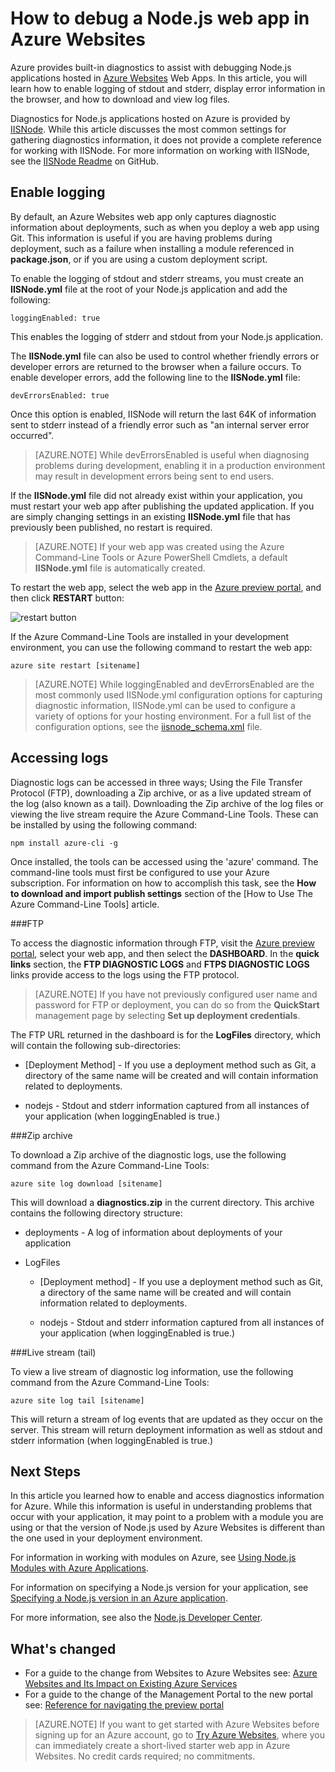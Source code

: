 <properties
	pageTitle="How to debug a Node.js web app in Azure Websites"
	description="Learn how to debug a Node.js web app in Azure Websites."
	tags="azure-portal"
	services="app-service\web"
	documentationCenter="nodejs"
	authors="TomArcher"
	manager="wpickett"
	editor="mollybos"/>

<tags
	ms.service="app-service-web"
	ms.date="08/11/2015"
	wacn.date=""/>

# How to debug a Node.js web app in Azure Websites

Azure provides built-in diagnostics to assist with debugging Node.js applications hosted in [Azure Websites](/documentation/services/web-sites/) Web Apps. In this article, you will learn how to enable logging of stdout and stderr, display error information in the browser, and how to download and view log files.

Diagnostics for Node.js applications hosted on Azure is provided by [IISNode]. While this article discusses the most common settings for gathering diagnostics information, it does not provide a complete reference for working with IISNode. For more information on working with IISNode, see the [IISNode Readme] on GitHub.

<a id="enablelogging"></a>
## Enable logging

By default, an Azure Websites web app only captures diagnostic information about deployments, such as when you deploy a web app using Git. This information is useful if you are having problems during deployment, such as a failure when installing a module referenced in **package.json**, or if you are using a custom deployment script.

To enable the logging of stdout and stderr streams, you must create an **IISNode.yml** file at the root of your Node.js application and add the following:

	loggingEnabled: true

This enables the logging of stderr and stdout from your Node.js application.

The **IISNode.yml** file can also be used to control whether friendly errors or developer errors are returned to the browser when a failure occurs. To enable developer errors, add the following line to the **IISNode.yml** file:

	devErrorsEnabled: true

Once this option is enabled, IISNode will return the last 64K of information sent to stderr instead of a friendly error such as "an internal server error occurred".

> [AZURE.NOTE] While devErrorsEnabled is useful when diagnosing problems during development, enabling it in a production environment may result in development errors being sent to end users.

If the **IISNode.yml** file did not already exist within your application, you must restart your web app after publishing the updated application. If you are simply changing settings in an existing **IISNode.yml** file that has previously been published, no restart is required.

> [AZURE.NOTE] If your web app was created using the Azure Command-Line Tools or Azure PowerShell Cmdlets, a default **IISNode.yml** file is automatically created.

To restart the web app, select the web app in the [Azure preview portal](https://manage.windowsazure.cn), and then click **RESTART** button:

![restart button][restart-button]

If the Azure Command-Line Tools are installed in your development environment, you can use the following command to restart the web app:

	azure site restart [sitename]

> [AZURE.NOTE] While loggingEnabled and devErrorsEnabled are the most commonly used IISNode.yml configuration options for capturing diagnostic information, IISNode.yml can be used to configure a variety of options for your hosting environment. For a full list of the configuration options, see the [iisnode_schema.xml](https://github.com/tjanczuk/iisnode/blob/master/src/config/iisnode_schema.xml) file.

<a id="viewlogs"></a>
## Accessing logs

Diagnostic logs can be accessed in three ways; Using the File Transfer Protocol (FTP), downloading a Zip archive, or as a live updated stream of the log (also known as a tail). Downloading the Zip archive of the log files or viewing the live stream require the Azure Command-Line Tools. These can be installed by using the following command:

	npm install azure-cli -g

Once installed, the tools can be accessed using the 'azure' command. The command-line tools must first be configured to use your Azure subscription. For information on how to accomplish this task, see the **How to download and import publish settings** section of the [How to Use The Azure Command-Line Tools] article.

###FTP

To access the diagnostic information through FTP, visit the [Azure preview portal](https://manage.windowsazure.cn), select your web app, and then select the **DASHBOARD**. In the **quick links** section, the **FTP DIAGNOSTIC LOGS** and **FTPS DIAGNOSTIC LOGS** links provide access to the logs using the FTP protocol.

> [AZURE.NOTE] If you have not previously configured user name and password for FTP or deployment, you can do so from the **QuickStart** management page by selecting **Set up deployment credentials**.

The FTP URL returned in the dashboard is for the **LogFiles** directory, which will contain the following sub-directories:

* [Deployment Method] - If you use a deployment method such as Git, a directory of the same name will be created and will contain information related to deployments.

* nodejs - Stdout and stderr information captured from all instances of your application (when loggingEnabled is true.)

###Zip archive

To download a Zip archive of the diagnostic logs, use the following command from the Azure Command-Line Tools:

	azure site log download [sitename]

This will download a **diagnostics.zip** in the current directory. This archive contains the following directory structure:

* deployments - A log of information about deployments of your application

* LogFiles

	* [Deployment method] - If you use a deployment method such as Git, a directory of the same name will be created and will contain information related to deployments.

	* nodejs - Stdout and stderr information captured from all instances of your application (when loggingEnabled is true.)

###Live stream (tail)

To view a live stream of diagnostic log information, use the following command from the Azure Command-Line Tools:

	azure site log tail [sitename]

This will return a stream of log events that are updated as they occur on the server. This stream will return deployment information as well as stdout and stderr information (when loggingEnabled is true.)

<a id="nextsteps"></a>
## Next Steps

In this article you learned how to enable and access diagnostics information for Azure. While this information is useful in understanding problems that occur with your application, it may point to a problem with a module you are using or that the version of Node.js used by Azure Websites is different than the one used in your deployment environment.

For information in working with modules on Azure, see [Using Node.js Modules with Azure Applications].

For information on specifying a Node.js version for your application, see [Specifying a Node.js version in an Azure application].

For more information, see also the [Node.js Developer Center](/develop/nodejs/).

## What's changed
* For a guide to the change from Websites to Azure Websites see: [Azure Websites and Its Impact on Existing Azure Services](/documentation/services/web-sites/)
* For a guide to the change of the Management Portal to the new portal see: [Reference for navigating the preview portal](https://manage.windowsazure.cn/)

>[AZURE.NOTE] If you want to get started with Azure Websites before signing up for an Azure account, go to [Try Azure Websites](https://tryappservice.azure.com/), where you can immediately create a short-lived starter web app in Azure Websites. No credit cards required; no commitments.

[IISNode]: https://github.com/tjanczuk/iisnode
[IISNode Readme]: https://github.com/tjanczuk/iisnode#readme
[How to Use The Azure Command-Line Interface]: /documentation/articles/xplat-cli-install
[Using Node.js Modules with Azure Applications]: /documentation/articles/nodejs-use-node-modules-azure-apps
[Specifying a Node.js version in an Azure application]: /documentation/articles/nodejs-specify-node-version-azure-apps

[restart-button]: ./media/web-sites-nodejs-debug/restartbutton.png
 
